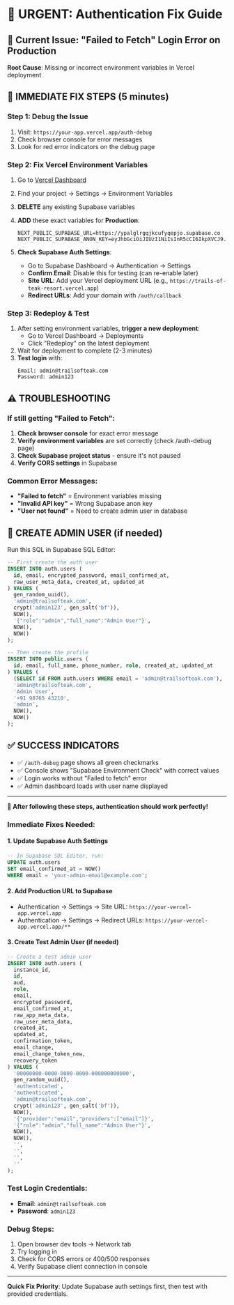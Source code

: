 # 🔐 **URGENT: Authentication Fix Guide**

## 🚨 Current Issue: "Failed to Fetch" Login Error on Production

**Root Cause**: Missing or incorrect environment variables in Vercel deployment

## 🔧 **IMMEDIATE FIX STEPS (5 minutes)**

### **Step 1: Debug the Issue**
1. Visit: `https://your-app.vercel.app/auth-debug`
2. Check browser console for error messages
3. Look for red error indicators on the debug page

### **Step 2: Fix Vercel Environment Variables**
1. Go to [Vercel Dashboard](https://vercel.com/dashboard)
2. Find your project → Settings → Environment Variables
3. **DELETE** any existing Supabase variables
4. **ADD** these exact variables for **Production**:
   ```
   NEXT_PUBLIC_SUPABASE_URL=https://ypalglrgqjkcufyqepjo.supabase.co
   NEXT_PUBLIC_SUPABASE_ANON_KEY=eyJhbGciOiJIUzI1NiIsInR5cCI6IkpXVCJ9.eyJpc3MiOiJzdXBhYmFzZSIsInJlZiI6InlwYWxnbHJncWprY3VmeXFlcGpvIiwicm9sZSI6ImFub24iLCJpYXQiOjE3NTMzNDc2MzIsImV4cCI6MjA2ODkyMzYzMn0.Iv1BAj7SKERYSHuptnW_WJspIFiZbi6XHVt8Fek8IGc
     ```

2. **Check Supabase Auth Settings**:
   - Go to Supabase Dashboard → Authentication → Settings
   - **Confirm Email**: Disable this for testing (can re-enable later)
   - **Site URL**: Add your Vercel deployment URL (e.g., `https://trails-of-teak-resort.vercel.app`)
   - **Redirect URLs**: Add your domain with `/auth/callback`

### **Step 3: Redeploy & Test**
1. After setting environment variables, **trigger a new deployment**:
   - Go to Vercel Dashboard → Deployments
   - Click "Redeploy" on the latest deployment
2. Wait for deployment to complete (2-3 minutes)
3. **Test login** with:
   ```
   Email: admin@trailsofteak.com
   Password: admin123
   ```

## ⚠️ **TROUBLESHOOTING**

### **If still getting "Failed to Fetch":**
1. **Check browser console** for exact error message
2. **Verify environment variables** are set correctly (check /auth-debug page)
3. **Check Supabase project status** - ensure it's not paused
4. **Verify CORS settings** in Supabase

### **Common Error Messages:**
- **"Failed to fetch"** = Environment variables missing
- **"Invalid API key"** = Wrong Supabase anon key
- **"User not found"** = Need to create admin user in database

## 🔧 **CREATE ADMIN USER (if needed)**
Run this SQL in Supabase SQL Editor:
```sql
-- First create the auth user
INSERT INTO auth.users (
  id, email, encrypted_password, email_confirmed_at,
  raw_user_meta_data, created_at, updated_at
) VALUES (
  gen_random_uuid(),
  'admin@trailsofteak.com',
  crypt('admin123', gen_salt('bf')),
  NOW(),
  '{"role":"admin","full_name":"Admin User"}',
  NOW(),
  NOW()
);

-- Then create the profile
INSERT INTO public.users (
  id, email, full_name, phone_number, role, created_at, updated_at
) VALUES (
  (SELECT id FROM auth.users WHERE email = 'admin@trailsofteak.com'),
  'admin@trailsofteak.com',
  'Admin User',
  '+91 98765 43210',
  'admin',
  NOW(),
  NOW()
);
```

## ✅ **SUCCESS INDICATORS**
- ✅ `/auth-debug` page shows all green checkmarks
- ✅ Console shows "Supabase Environment Check" with correct values
- ✅ Login works without "Failed to fetch" error
- ✅ Admin dashboard loads with user name displayed

---

**🚀 After following these steps, authentication should work perfectly!**

### Immediate Fixes Needed:

#### 1. Update Supabase Auth Settings
```sql
-- In Supabase SQL Editor, run:
UPDATE auth.users 
SET email_confirmed_at = NOW() 
WHERE email = 'your-admin-email@example.com';
```

#### 2. Add Production URL to Supabase
- Authentication → Settings → Site URL: `https://your-vercel-app.vercel.app`
- Authentication → Settings → Redirect URLs: `https://your-vercel-app.vercel.app/**`

#### 3. Create Test Admin User (if needed)
```sql
-- Create a test admin user
INSERT INTO auth.users (
  instance_id,
  id,
  aud,
  role,
  email,
  encrypted_password,
  email_confirmed_at,
  raw_app_meta_data,
  raw_user_meta_data,
  created_at,
  updated_at,
  confirmation_token,
  email_change,
  email_change_token_new,
  recovery_token
) VALUES (
  '00000000-0000-0000-0000-000000000000',
  gen_random_uuid(),
  'authenticated',  
  'authenticated',
  'admin@trailsofteak.com',
  crypt('admin123', gen_salt('bf')),
  NOW(),
  '{"provider":"email","providers":["email"]}',
  '{"role":"admin","full_name":"Admin User"}',
  NOW(),
  NOW(),
  '',
  '',
  '',
  ''
);
```

### Test Login Credentials:
- **Email**: `admin@trailsofteak.com`
- **Password**: `admin123`

### Debug Steps:
1. Open browser dev tools → Network tab
2. Try logging in
3. Check for CORS errors or 400/500 responses
4. Verify Supabase client connection in console

---

**Quick Fix Priority**: Update Supabase auth settings first, then test with provided credentials.
